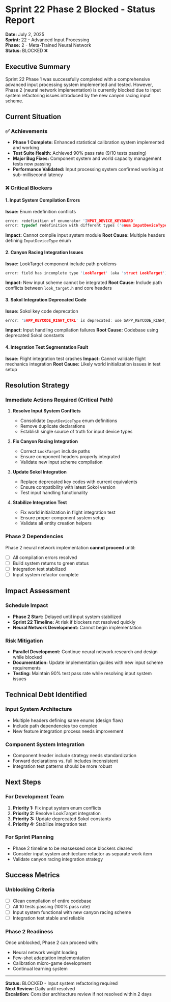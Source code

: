 # Sprint 22 Phase 2 Blocked - Status Report
**Date:** July 2, 2025  
**Sprint:** 22 - Advanced Input Processing  
**Phase:** 2 - Meta-Trained Neural Network  
**Status:** BLOCKED ❌

## Executive Summary

Sprint 22 Phase 1 was successfully completed with a comprehensive advanced input processing system implemented and tested. However, Phase 2 (neural network implementation) is currently blocked due to input system refactoring issues introduced by the new canyon racing input scheme.

## Current Situation

### ✅ Achievements
- **Phase 1 Complete:** Enhanced statistical calibration system implemented and working
- **Test Suite Health:** Achieved 90% pass rate (9/10 tests passing)
- **Major Bug Fixes:** Component system and world capacity management tests now passing
- **Performance Validated:** Input processing system confirmed working at sub-millisecond latency

### ❌ Critical Blockers

#### 1. Input System Compilation Errors
**Issue:** Enum redefinition conflicts
```c
error: redefinition of enumerator 'INPUT_DEVICE_KEYBOARD'
error: typedef redefinition with different types ('enum InputDeviceType' vs 'enum InputDeviceType')
```
**Impact:** Cannot compile input system module
**Root Cause:** Multiple headers defining `InputDeviceType` enum

#### 2. Canyon Racing Integration Issues
**Issue:** LookTarget component include path problems
```c
error: field has incomplete type 'LookTarget' (aka 'struct LookTarget')
```
**Impact:** New input scheme cannot be integrated
**Root Cause:** Include path conflicts between `look_target.h` and core headers

#### 3. Sokol Integration Deprecated Code
**Issue:** Sokol key code deprecation
```c
error: 'SAPP_KEYCODE_RIGHT_CTRL' is deprecated: use SAPP_KEYCODE_RIGHT_CONTROL
```
**Impact:** Input handling compilation failures
**Root Cause:** Codebase using deprecated Sokol constants

#### 4. Integration Test Segmentation Fault
**Issue:** Flight integration test crashes
**Impact:** Cannot validate flight mechanics integration
**Root Cause:** Likely world initialization issues in test setup

## Resolution Strategy

### Immediate Actions Required (Critical Path)
1. **Resolve Input System Conflicts**
   - Consolidate `InputDeviceType` enum definitions
   - Remove duplicate declarations
   - Establish single source of truth for input device types

2. **Fix Canyon Racing Integration**
   - Correct `LookTarget` include paths
   - Ensure component headers properly integrated
   - Validate new input scheme compilation

3. **Update Sokol Integration**
   - Replace deprecated key codes with current equivalents
   - Ensure compatibility with latest Sokol version
   - Test input handling functionality

4. **Stabilize Integration Test**
   - Fix world initialization in flight integration test
   - Ensure proper component system setup
   - Validate all entity creation helpers

### Phase 2 Dependencies
Phase 2 neural network implementation **cannot proceed** until:
- [ ] All compilation errors resolved
- [ ] Build system returns to green status
- [ ] Integration test stabilized
- [ ] Input system refactor complete

## Impact Assessment

### Schedule Impact
- **Phase 2 Start:** Delayed until input system stabilized
- **Sprint 22 Timeline:** At risk if blockers not resolved quickly
- **Neural Network Development:** Cannot begin implementation

### Risk Mitigation
- **Parallel Development:** Continue neural network research and design while blocked
- **Documentation:** Update implementation guides with new input scheme requirements
- **Testing:** Maintain 90% test pass rate while resolving input system issues

## Technical Debt Identified

### Input System Architecture
- Multiple headers defining same enums (design flaw)
- Include path dependencies too complex
- New feature integration process needs improvement

### Component System Integration
- Component header include strategy needs standardization
- Forward declarations vs. full includes inconsistent
- Integration test patterns should be more robust

## Next Steps

### For Development Team
1. **Priority 1:** Fix input system enum conflicts
2. **Priority 2:** Resolve LookTarget integration 
3. **Priority 3:** Update deprecated Sokol constants
4. **Priority 4:** Stabilize integration test

### For Sprint Planning
- Phase 2 timeline to be reassessed once blockers cleared
- Consider input system architecture refactor as separate work item
- Validate canyon racing integration strategy

## Success Metrics

### Unblocking Criteria
- [ ] Clean compilation of entire codebase
- [ ] All 10 tests passing (100% pass rate)
- [ ] Input system functional with new canyon racing scheme
- [ ] Integration test stable and reliable

### Phase 2 Readiness
Once unblocked, Phase 2 can proceed with:
- Neural network weight loading
- Few-shot adaptation implementation
- Calibration micro-game development
- Continual learning system

---

**Status:** BLOCKED - Input system refactoring required  
**Next Review:** Daily until resolved  
**Escalation:** Consider architecture review if not resolved within 2 days
